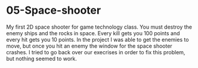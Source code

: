 # 05-Space-shooter
My first 2D space shooter for game technology class. You must destroy the enemy ships and the rocks in space. Every kill gets you 100 points and every hit gets you 10 points. In the project I was able to get the enemies to move, but once you hit an enemy the window for the space shooter crashes. I tried to go back over our execrises in order to fix this problem, but nothing seemed to work. 
